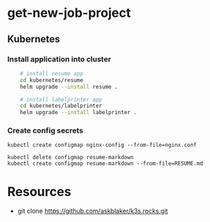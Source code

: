 # get-new-job-project


## Kubernetes

### Install application into cluster
```bash
    # install resume app
    cd kubernetes/resume
    helm upgrade --install resume .
```

```bash
    # install labelprinter app
    cd kubernetes/labelprinter
    helm upgrade --install labelprinter .
```

### Create config secrets
```
kubectl create configmap nginx-config --from-file=nginx.conf
```

```
kubectl delete configmap resume-markdown
kubectl create configmap resume-markdown --from-file=RESUME.md
```


# Resources
- git clone https://github.com/askblaker/k3s.rocks.git
